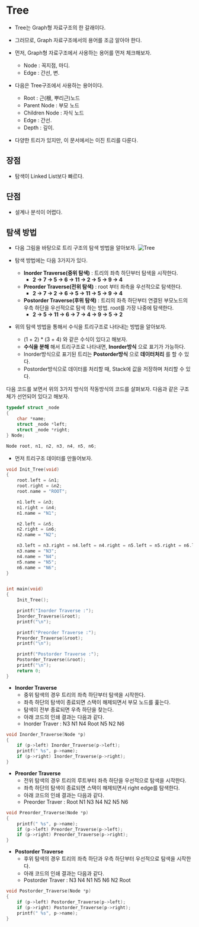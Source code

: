 # Tree
- Tree는 Graph형 자료구조의 한 갈래이다.
- 그러므로, Graph 자료구조에서의 용어를 조금 알아야 한다.
- 먼저, Graph형 자료구조에서 사용하는 용어를 먼저 체크해보자.
  - Node : 꼭지점, 마디.
  - Edge : 간선, 변.

- 다음은 Tree구조에서 사용하는 용어이다.
  - Root : 근(根, 뿌리근)노드
  - Parent Node : 부모 노드
  - Children Node : 자식 노드
  - Edge : 간선.
  - Depth : 깊이.

- 다양한 트리가 있지만, 이 문서에서는 이진 트리를 다룬다.

## 장점
- 탐색이 Linked List보다 빠르다.

## 단점
- 설계나 분석이 어렵다.

## 탐색 방법
- 다음 그림을 바탕으로 트리 구조의 탐색 방법을 알아보자.
![Tree](https://upload.wikimedia.org/wikipedia/commons/thumb/f/f7/Binary_tree.svg/220px-Binary_tree.svg.png)

- 탐색 방법에는 다음 3가지가 있다.
  - **Inorder Traverse(중위 탐색)** : 트리의 좌측 하단부터 탐색을 시작한다.  
    - **2 -> 7 -> 5 -> 6 -> 11 -> 2 -> 5 -> 9 -> 4**
  - **Preorder Traverse(전위 탐색)** : root 부터 좌측을 우선적으로 탐색한다.  
    - **2 -> 7 -> 2 -> 6 -> 5 -> 11 -> 5 -> 9 -> 4**
  - **Postorder Traverse(후위 탐색)** : 트리의 좌측 하단부터 연결된 부모노드의 우측 하단을 우선적으로 탐색 하는 방법. root를 가장 나중에 탐색한다.  
    - **2 -> 5 -> 11 -> 6 -> 7 -> 4 -> 9 -> 5 -> 2**

- 위의 탐색 방법을 통해서 수식을 트리구조로 나타내는 방법을 알아보자.
  - (1 + 2) * (3 + 4) 와 같은 수식이 있다고 해보자.
  - **수식을 분해** 해서 트리구조로 나타내면, **Inorder방식** 으로 표기가 가능하다.
  - Inorder방식으로 표기된 트리는 **Postorder방식** 으로 **데이터처리** 를 할 수 있다.
  - Postorder방식으로 데이터를 처리할 때, Stack에 값을 저장하며 처리할 수 있다.


다음 코드를 보면서 위의 3가지 방식의 작동방식의 코드를 살펴보자. 다음과 같은 구조체가 선언되어 있다고 해보자.
```cpp
typedef struct _node
{
	char *name;
	struct _node *left;
	struct _node *right;
} Node;

Node root, n1, n2, n3, n4, n5, n6;
```

- 먼저 트리구조 데이터를 만들어보자.
```cpp
void Init_Tree(void)
{
	root.left = &n1;
	root.right = &n2;
	root.name = "ROOT";

	n1.left = &n3;
	n1.right = &n4;
	n1.name = "N1";

	n2.left = &n5;
	n2.right = &n6;
	n2.name = "N2";

	n3.left = n3.right = n4.left = n4.right = n5.left = n5.right = n6.left = n6.right = NULL;
	n3.name = "N3";
	n4.name = "N4";
	n5.name = "N5";
	n6.name = "N6";
}


int main(void)
{
	Init_Tree();

	printf("Inorder Traverse :");
	Inorder_Traverse(&root);
	printf("\n");

	printf("Preorder Traverse :");
	Preorder_Traverse(&root);
	printf("\n");

	printf("Postorder Traverse :");
	Postorder_Traverse(&root);
	printf("\n");
	return 0;
}
```

- **Inorder Traverse**
  - 중위 탐색의 경우 트리의 좌측 하단부터 탐색을 시작한다.
  - 좌측 하단의 탐색이 종료되면 스택이 해제되면서 부모 노드를 훑는다.
  - 탐색이 전부 종료되면 우측 하단을 찾는다.
  - 아래 코드의 인쇄 결과는 다음과 같다.
  - Inorder Traver : N3 N1 N4 Root N5 N2 N6
```cpp
void Inorder_Traverse(Node *p)
{
	if (p->left) Inorder_Traverse(p->left);
	printf(" %s", p->name);
	if (p->right) Inorder_Traverse(p->right);
}
```

- **Preorder Traverse**
  - 전위 탐색의 경우 트리의 루트부터 좌측 하단을 우선적으로 탐색을 시작한다.
  - 좌측 하단의 탐색이 종료되면 스택이 해제되면서 right edge를 탐색한다.
  - 아래 코드의 인쇄 결과는 다음과 같다.
  - Preorder Traver : Root N1 N3 N4 N2 N5 N6
```cpp
void Preorder_Traverse(Node *p)
{
	printf(" %s", p->name);
	if (p->left) Preorder_Traverse(p->left);
	if (p->right) Preorder_Traverse(p->right);
}
```

- **Postorder Traverse**
  - 후위 탐색의 경우 트리의 좌측 하단과 우측 하단부터 우선적으로 탐색을 시작한다.
  - 아래 코드의 인쇄 결과는 다음과 같다.
  - Postorder Traver : N3 N4 N1 N5 N6 N2 Root
```cpp
void Postorder_Traverse(Node *p)
{
	if (p->left) Postorder_Traverse(p->left);
	if (p->right) Postorder_Traverse(p->right);
	printf(" %s", p->name);
}
```
